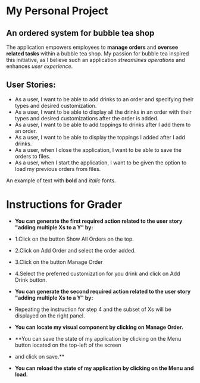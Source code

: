 # My Personal Project

## An ordered system for bubble tea shop

The application empowers employees to **manage orders** and **oversee related tasks** within a bubble tea shop. 
My passion for bubble tea inspired this initiative, as I believe such an application *streamlines operations* 
and enhances *user experience*.

## User Stories:
- As a user, I want to be able to add drinks to an order and specifying their types and desired customization.
- As a user, I want to be able to display all the drinks in an order with their types and desired customizations after the order is added.
- As a user, I want to be able to add toppings to drinks after I add them to an order.
- As a user, I want to be able to display the toppings I added after I add drinks.
- As a user, when I close the application, I want to be able to save the orders to files.
- As a user, when I start the application, I want to be given the option to load my previous orders from files.

An example of text with **bold** and *italic* fonts.  

# Instructions for Grader

- **You can generate the first required action related to the user story "adding multiple Xs to a Y" by:**
- 1.Click on the button Show All Orders on the top.
- 2.Click on Add Order and select the order added.
- 3.Click on the button Manage Order
- 4.Select the preferred customization for you drink and click on Add Drink button.


- **You can generate the second required action related to the user story "adding multiple Xs to a Y" by:**
- Repeating the instruction for step 4 and the subset of Xs will be displayed on the right panel.

- **You can locate my visual component by clicking on Manage Order.**

- **You can save the state of my application by clicking on the Menu button located on the top-left of the screen
- and click on save.**

- **You can reload the state of my application by clicking on the Menu and load.**